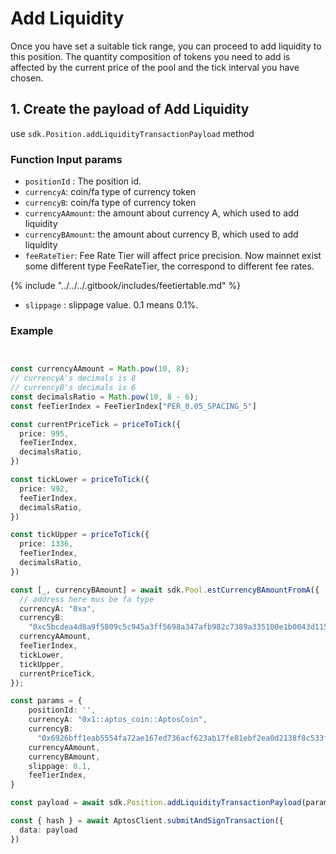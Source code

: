 # Add Liquidity

Once you have set a suitable tick range, you can proceed to add liquidity to this position. The quantity composition of tokens you need to add is affected by the current price of the pool and the tick interval you have chosen.



## 1. Create the payload of Add Liquidity&#x20;

use `sdk.Position.addLiquidityTransactionPayload` method

### Function Input params

* `positionId` : The position id.
* `currencyA`:  coin/fa type of currency token
* `currencyB`:  coin/fa type of currency token
* `currencyAAmount`: the amount about currency A, which used to add liquidity
* `currencyBAmount`: the amount about currency B, which used to add liquidity
* `feeRateTier`: Fee Rate Tier will affect price precision. Now mainnet exist some different type FeeRateTier, the correspond to different fee rates.

{% include "../../../.gitbook/includes/feetiertable.md" %}

* `slippage` : slippage value. 0.1 means 0.1%.

### Example

```typescript


const currencyAAmount = Math.pow(10, 8);
// currencyA's decimals is 8
// currencyB's decimals is 6
const decimalsRatio = Math.pow(10, 8 - 6);
const feeTierIndex = FeeTierIndex["PER_0.05_SPACING_5"]

const currentPriceTick = priceToTick({
  price: 995,
  feeTierIndex,
  decimalsRatio,
})

const tickLower = priceToTick({
  price: 992,
  feeTierIndex,
  decimalsRatio,
})

const tickUpper = priceToTick({
  price: 1336,
  feeTierIndex,
  decimalsRatio,
})

const [_, currencyBAmount] = await sdk.Pool.estCurrencyBAmountFromA({
  // address here mus be fa type
  currencyA: "0xa",
  currencyB:
    "0xc5bcdea4d8a9f5809c5c945a3ff5698a347afb982c7389a335100e1b0043d115",
  currencyAAmount,
  feeTierIndex,
  tickLower,
  tickUpper,
  currentPriceTick,
});

const params = {
    positionId: '',
    currencyA: "0x1::aptos_coin::AptosCoin",
    currencyB:
      "0x6926bff1eab5554fa72ae167ed736acf623ab17fe81ebf2ea0d2138f8c533f77::type::T",
    currencyAAmount,
    currencyBAmount,
    slippage: 0.1,
    feeTierIndex,
}

const payload = await sdk.Position.addLiquidityTransactionPayload(params)

const { hash } = await AptosClient.submitAndSignTransaction({
  data: payload
})
```







